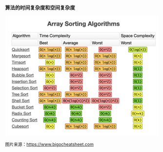 ### 算法的时间复杂度和空间复杂度
![算法时间与空间](https://github.com/oneweekonething-ch/2020-algorithm-code/blob/6bee461829/resource/2020-03-16-12.31.22.png)

图片来源：https://www.bigocheatsheet.com